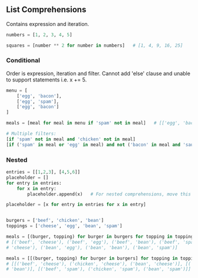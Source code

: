 ## List Comprehensions

Contains expression and iteration.

```python
numbers = [1, 2, 3, 4, 5]

squares = [number ** 2 for number in numbers]   # [1, 4, 9, 16, 25]
```

### Conditional

Order is expression, iteration and filter. Cannot add 'else' clause and unable to support statements i.e. x += 5.

```python
menu = [
    ['egg', 'bacon'],
    ['egg', 'spam'],
    ['egg', 'bacon']
]

meals = [meal for meal in menu if 'spam' not in meal]   # [['egg', 'bacon']]

# Multiple filters:
[if 'spam' not in meal and 'chicken' not in meal]
[if ('spam' in meal or 'egg' in meal) and not ('bacon' in meal and 'sausage' in meal)]
```

### Nested

```python
entries = [[1,2,3], [4,5,6]]
placeholder = []
for entry in entries:
    for x in entry:
        placeholder.append(x)   # For nested comprehensions, move this at top of chain

placeholder = [x for entry in entries for x in entry]


burgers = ['beef', 'chicken', 'bean']
toppings = ['cheese', 'egg', 'bean', 'spam']

meals = [(burger, topping) for burger in burgers for topping in toppings]
# [('beef', 'cheese'), ('beef', 'egg'), ('beef', 'bean'), ('beef', 'spam'), ('chicken', 'cheese'), ('chicken', 'egg'), ('chicken', 'bean'), ('chicken', 'spam'), ('bean',
# 'cheese'), ('bean', 'egg'), ('bean', 'bean'), ('bean', 'spam')]

meals = [[(burger, topping) for burger in burgers] for topping in toppings]
# [[('beef', 'cheese'), ('chicken', 'cheese'), ('bean', 'cheese')], [('beef', 'egg'), ('chicken', 'egg'), ('bean', 'egg')], [('beef', 'bean'), ('chicken', 'bean'), ('bean',
# 'bean')], [('beef', 'spam'), ('chicken', 'spam'), ('bean', 'spam')]]
```
